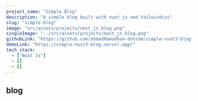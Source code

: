 ```yaml
---
project_name: "Simple Blog"
description: "A simple blog built with nuxt js and tailwindcss"
slug: "simple-blog"
image: "src/assets/projects/next_js_blog.png"
singleImage: "../src/assets/projects/next_js_blog.png"
githubLink: "https://github.com/ahmadRamadhan-dotcom/simple-nuxt3-blog"
demoLink: "https://simple-nuxt3-blog.vercel.app/"
tech_stack:
  - ["Nuxt Js"]
  - []
  - []
---
```


## blog
